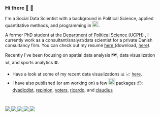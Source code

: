 ### Hi there 👋 🤘

<!--
**jvieroe/jvieroe** is a ✨ _special_ ✨ repository because its `README.md` (this file) appears on your GitHub profile.

Here are some ideas to get you started:

- 🔭 I’m currently working on ...
- 🌱 I’m currently learning ...
- 👯 I’m looking to collaborate on ...
- 🤔 I’m looking for help with ...
- 💬 Ask me about ...
- 📫 How to reach me: ...
- 😄 Pronouns: ...
- ⚡ Fun fact: ...
-->

I'm a Social Data Scientist with a background in Political Science, applied quantitative methods, and programming in <a href="https://www.r-project.org/"> <img src="https://www.r-project.org/logo/Rlogo.svg" alt="" width="20"></a>.

A former PhD student at the <a href="https://politicalscience.ku.dk"> Department of Political Science (UCPH) </a>, I currently work as a consultant/analyst/data scientist for a private Danish consultancy firm. You can check out my resumé <a href="https://github.com/jvieroe/CV/blob/main/CV_JeppeVieroe.pdf"> here </a> (download, <a href="https://github.com/jvieroe/CV/raw/main/CV_JeppeVieroe.pdf"> here</a>).

Recently I've been focusing on spatial data analysis 🗺️, data visualization &#128202;, and sports analytics &#9917;.


<!--<img src="https://github.com/jvieroe/dataviz/blob/main/2021/superliga/accumulated_points.png?raw=true" alt="" width="750">-->

<!--<svg>https://www.r-project.org/logo/Rlogo.svg</svg>-->

<ul>
  <li>Have a look at some of my recent data visualizations &#128202; &#128200; <a href="https://github.com/jvieroe/dataviz"> here</a>. </li>
  <li>I have also published (or am working on) a few <a href="https://www.r-project.org/"> <img src="https://www.r-project.org/logo/Rlogo.svg" alt="" width="20"></a> packages &#128230;: <a href="https://github.com/jvieroe/dyadicdist"> dyadicdist</a>, <a href="https://github.com/jvieroe/repinion"> repinion</a>, <a href="https://github.com/jvieroe/voters"> voters</a>, <a href="https://github.com/jvieroe/ricardo"> ricardo</a>, and <a href="https://github.com/jvieroe/claudius"> claudius</a></li>
</ul>

<!--
Below is a brief overview of some of the stuff I have been working on lately:


<table>
  <tr>
    <th>Description</th>
    <th>GitHub link</th> 
  </tr>
  <tr>
    <td> Various data visualizations &#128202; &#128200; </td>
    <td> <a href="https://github.com/jvieroe/dataviz"> Click here </a> </td> 
  </tr>
  <tr>
    <td> R package {<i>dyadicdist</i>} &#128230; </td>
    <td> <a href="https://github.com/jvieroe/dyadicdist"> Click here </a> </td> 
  </tr>
  <tr>
    <td> R package {<i>voters</i>} &#128230; </td>
    <td> <a href="https://github.com/jvieroe/voters"> Click here </a> </td> 
  </tr>
  <tr>
    <td> R package {<i>repinion</i>} &#128230; </td>
    <td> <a href="https://github.com/jvieroe/repinion"> Click here </a> </td> 
  </tr>
  <tr>
    <td> R package {<i>epinionDSB</i>} &#128230; </td>
    <td> <a href="https://github.com/jvieroe/epinionDSB"> Click here </a> </td> 
  </tr>
  <tr>
    <td> R package {<i>ricardo</i>} &#128230; &#9917; </td>
    <td> <a href="https://github.com/jvieroe/ricardo"> Click here </a> </td> 
  </tr>
  </tr>
  <tr>
    <td> Job market resumé  &#128196; </td>
    <td> <a href="https://github.com/jvieroe/CV/blob/main/CV_JeppeVieroe.pdf"> Click here </a> (to download <a href="https://github.com/jvieroe/CV/raw/main/CV_JeppeVieroe.pdf"> click here </a>) </td> 
  </tr>
<tr>
    <td> Examples of previous academic work &#128218; </td>
  <td> Click <a href="https://github.com/jvieroe/ALineInTheSand"> here </a> and <a href="https://github.com/jvieroe/ABasketOfApples"> here </td> 
  </tr>

</table>

-->





</br>

<a href="https://twitter.com/Vieroe"> <img src="https://img.shields.io/badge/Twitter-1d9bf0?style=flat&logo=twitter&labelColor=1d9bf0&logoColor=white" /> </a> <a href="mailto:jvieroe@gmail.com"> <img src="https://img.shields.io/badge/Gmail-orange?style=flat&logo=gmail&labelColor=orange&logoColor=white" /> </a> <a href="https://www.linkedin.com/in/jeppe-vier%C3%B8-028b4320b"> <img src="https://img.shields.io/badge/LinkedIn-0a66c2?style=flat&logo=linkedin&labelColor=0a66c2" /> </a> <a href="https://github.com/jvieroe"> <img src="https://img.shields.io/badge/GitHub-black?style=flat&logo=github&labelColor=black&logoColor=white" /> </a> <a href="https://jvieroe.github.io"> <img src="https://img.shields.io/badge/jvieroe.github.io-darkgreen?style=flat&logo=github&labelColor=darkgreen&logoColor=white" /> </a>


<!-- <img height="140em" src="https://github-readme-stats.vercel.app/api?username=jvieroe&show_icons=true&theme=merko&hide_border=false&&count_private=true&include_all_commits=true" /> [![Top Langs](https://github-readme-stats.vercel.app/api/top-langs/?username=jvieroe&layout=compact&theme=merko&hide_border=false)](https://github.com/jvieroe/github-readme-stats) -->

